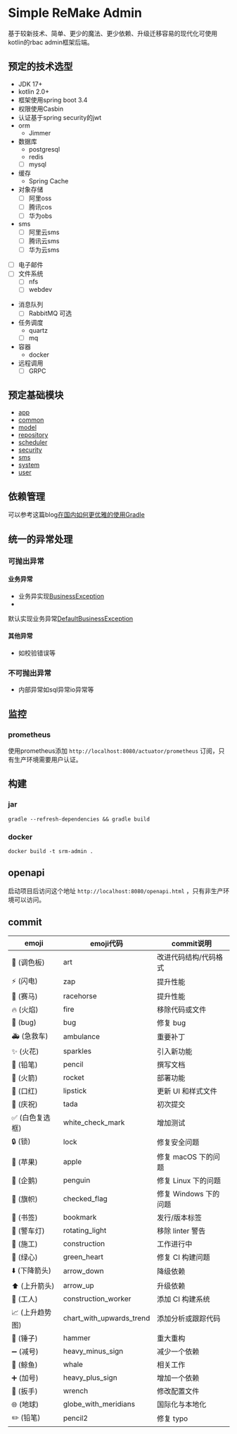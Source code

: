 # Simple ReMake Admin

基于较新技术、简单、更少的魔法、更少依赖、升级迁移容易的现代化可使用kotlin的rbac admin框架后端。

## 预定的技术选型

- JDK 17+
- kotlin 2.0+
- 框架使用spring boot 3.4
- 权限使用Casbin
- 认证基于spring security的jwt
- orm
    - Jimmer
- 数据库
    - postgresql
    - redis
    - [ ] mysql
- 缓存
    - Spring Cache
- 对象存储
    - [ ] 阿里oss
    - [ ] 腾讯cos
    - [ ] 华为obs
- sms
    - [ ] 阿里云sms
    - [ ] 腾讯云sms
    - [ ] 华为云sms
- [ ] 电子邮件
- [ ] 文件系统
    - [ ] nfs
    - [ ] webdev
- 消息队列
    - [ ] RabbitMQ 可选
- 任务调度
    - quartz
    - [ ] mq
- 容器
    - docker
- 远程调用
    - [ ] GRPC

## 预定基础模块

- [app](./app/README.md)
- [common](./common/README.md)
- [model](./model/README.md)
- [repository](./repository/README.md)
- [scheduler](./scheduler/README.md)
- [security](./security/README.md)
- [sms](./sms/README.md)
- [system](./system/README.md)
- [user](./user/README.md)

## 依赖管理

可以参考这篇blog[在国内如何更优雅的使用Gradle](https://blog.kxxnzstdsw.com/posts/how-to-use-gradle-better/)

## 统一的异常处理

### 可抛出异常

#### 业务异常

- 业务异实现[BusinessException](common/src/main/java/com/sreMake/common/exception/BusinessException.java)
-
默认实现业务异常[DefaultBusinessException](common/src/main/java/com/sreMake/common/exception/business/DefaultBusinessException.java)

#### 其他异常

- 如校验错误等

### 不可抛出异常

- 内部异常如sql异常io异常等

## 监控

### prometheus

使用prometheus添加 `http://localhost:8080/actuator/prometheus` 订阅，只有生产环境需要用户认证。

## 构建

### jar

``` shell
gradle --refresh-dependencies && gradle build
```

### docker

```shell
docker build -t srm-admin .
```

## openapi

启动项目后访问这个地址 `http://localhost:8080/openapi.html` ，只有非生产环境可以访问。

## commit

| emoji      | emoji代码                  | commit说明        |
|------------|--------------------------|-----------------|
| 🎨 (调色板)   | art                      | 改进代码结构/代码格式     |
| ⚡️ (闪电)    | zap                      | 提升性能            |
| 🐎 (赛马)    | racehorse                | 	提升性能           |
| 🔥 (火焰)    | fire                     | 移除代码或文件         |
| 🐛 (bug)   | bug                      | 修复 bug          |
| 🚑 (急救车)   | ambulance                | 	重要补丁           |
| ✨ (火花)     | sparkles                 | 引入新功能           |
| 📝 (铅笔)    | pencil                   | 撰写文档            |
| 🚀 (火箭)    | rocket                   | 部署功能            |
| 💄 (口红)    | lipstick                 | 更新 UI 和样式文件     |
| 🎉 (庆祝)    | tada                     | 初次提交            |
| ✅ (白色复选框)  | white_check_mark         | 增加测试            |
| 🔒 (锁)     | lock                     | 修复安全问题          |
| 🍎 (苹果)    | apple                    | 修复 macOS 下的问题   |
| 🐧 (企鹅)    | penguin                  | 修复 Linux 下的问题   |
| 🏁 (旗帜)    | checked_flag             | 修复 Windows 下的问题 |
| 🔖 (书签)    | bookmark                 | 发行/版本标签         |
| 🚨 (警车灯)   | rotating_light           | 移除 linter 警告    |
| 🚧 (施工)    | construction             | 工作进行中           |
| 💚 (绿心)    | green_heart              | 修复 CI 构建问题      |
| ⬇️ (下降箭头)  | arrow_down               | 降级依赖            |
| ⬆️ (上升箭头)  | arrow_up                 | 升级依赖            |
| 👷 (工人)    | construction_worker      | 添加 CI 构建系统      |
| 📈 (上升趋势图) | chart_with_upwards_trend | 添加分析或跟踪代码       |
| 🔨 (锤子)    | hammer                   | 重大重构            |
| ➖ (减号)     | heavy_minus_sign         | 减少一个依赖          |
| 🐳 (鲸鱼)    | whale                    | 相关工作            |
| ➕ (加号)     | heavy_plus_sign          | 增加一个依赖          |
| 🔧 (扳手)    | wrench                   | 修改配置文件          |
| 🌐 (地球)    | globe_with_meridians     | 国际化与本地化         |
| ✏️ (铅笔)    | pencil2                  | 修复 typo         |
